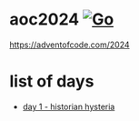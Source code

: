 # aoc2024 [![Go](https://github.com/mikeyhc/aoc2024/actions/workflows/go.yml/badge.svg)](https://github.com/mikeyhc/aoc2024/actions/workflows/go.yml)
https://adventofcode.com/2024

# list of days
* [day 1 - historian hysteria](cmd/historian/main.go)
